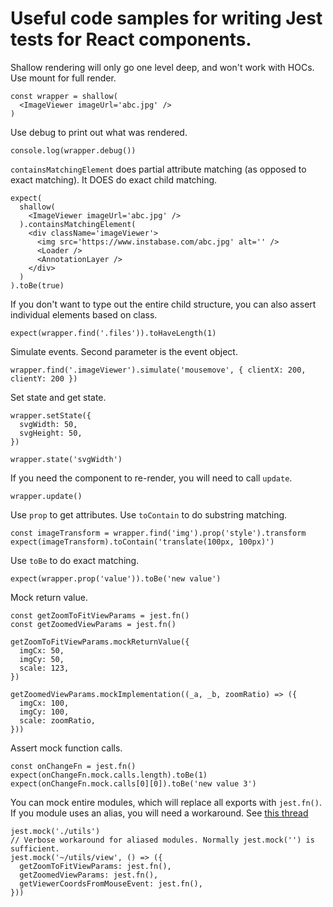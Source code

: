 # Useful code samples for writing Jest tests for React components.

Shallow rendering will only go one level deep, and won't work with HOCs. Use mount for full render.
```
const wrapper = shallow(
  <ImageViewer imageUrl='abc.jpg' />
)
```

Use debug to print out what was rendered.
```
console.log(wrapper.debug())
```

`containsMatchingElement` does partial attribute matching (as opposed to exact matching). It DOES do exact child matching.
```
expect(
  shallow(
    <ImageViewer imageUrl='abc.jpg' />
  ).containsMatchingElement(
    <div className='imageViewer'>
      <img src='https://www.instabase.com/abc.jpg' alt='' />
      <Loader />
      <AnnotationLayer />
    </div>
  )
).toBe(true)
```

If you don't want to type out the entire child structure, you can also assert individual elements based on class.
```
expect(wrapper.find('.files')).toHaveLength(1)
```

Simulate events. Second parameter is the event object.
```
wrapper.find('.imageViewer').simulate('mousemove', { clientX: 200, clientY: 200 })
```

Set state and get state.
```
wrapper.setState({
  svgWidth: 50,
  svgHeight: 50,
})

wrapper.state('svgWidth')
```

If you need the component to re-render, you will need to call `update`.
```
wrapper.update()
```

Use `prop` to get attributes.
Use `toContain` to do substring matching.
```
const imageTransform = wrapper.find('img').prop('style').transform
expect(imageTransform).toContain('translate(100px, 100px)')
```

Use `toBe` to do exact matching.
```
expect(wrapper.prop('value')).toBe('new value')
```

Mock return value.
```
const getZoomToFitViewParams = jest.fn()
const getZoomedViewParams = jest.fn()

getZoomToFitViewParams.mockReturnValue({
  imgCx: 50,
  imgCy: 50,
  scale: 123,
})

getZoomedViewParams.mockImplementation((_a, _b, zoomRatio) => ({
  imgCx: 100,
  imgCy: 100,
  scale: zoomRatio,
}))
```

Assert mock function calls.
```
const onChangeFn = jest.fn()
expect(onChangeFn.mock.calls.length).toBe(1)
expect(onChangeFn.mock.calls[0][0]).toBe('new value 3')
```

You can mock entire modules, which will replace all exports with `jest.fn()`.
If you module uses an alias, you will need a workaround.
See [this thread](https://github.com/facebook/jest/issues/4262)
```
jest.mock('./utils')
// Verbose workaround for aliased modules. Normally jest.mock('') is sufficient.
jest.mock('~/utils/view', () => ({
  getZoomToFitViewParams: jest.fn(),
  getZoomedViewParams: jest.fn(),
  getViewerCoordsFromMouseEvent: jest.fn(),
}))
```


